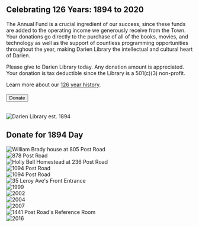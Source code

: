 <div class="text-center margin-bottom-50">
  <h2 class="title-v2 title-center">Celebrating 126 Years: 1894 to 2020</h2>
</div>

<div class="row margin-bottom-10">
<div class="col-md-9">
The Annual Fund is a crucial ingredient of our success, since these funds are added to the operating income we generously receive from the Town. Your donations go directly to the purchase of all of the books, movies, and technology as well as the support of countless programming opportunities throughout the year, making Darien Library the intellectual and cultural heart of Darien. 

Please give to Darien Library today. Any donation amount is appreciated. Your donation is tax deductible since the Library is a 501(c)(3) non-profit.

Learn more about our [126 year history](/history "Library History").
<br />
<br />
<a href="#Donate"><button class="btn-u btn-u-lg btn-u-dark-blue" type="button">Donate</button></a>
<br />
<br />

</div>
<div class="col-md-3">
<img class="img-responsive center-block" src="/uploads/logos/1894_Day_Logo_transparent_web.png" alt="Darien Library est. 1894" />
</div>

</div>
</div>


<div class="row">

<a name="Donate" color="#fff"></a>
<div class="margin-bottom-10">
<h2 class="title-v2">Donate for 1894 Day</h2>
</div>

<div class="col-md-8">
<div id="bbox-root"></div>

<script type="text/javascript">

       window.bboxInit = function () {

           bbox.showForm('244ebb11-b4f3-48d9-9331-8d7640b82924');

       };

       (function () {

           var e = document.createElement('script'); e.async = true;

           e.src = 'https://bbox.blackbaudhosting.com/webforms/bbox-min.js';

           document.getElementsByTagName('head')[0].appendChild(e);

       } ());

</script>

</div>
<div class="col-md-4">

<div class="row">
<div class="col-md-6">

<div class="text-center">
<img class="img-responsive margin-bottom-10" src="/uploads/library_building/exterior/805_post_road_william_brady_house_1894-1908.jpg" alt="William Brady house at 805 Post Road" />
<br />
</div>

<div class="text-center">
<img class="img-responsive margin-bottom-10" src="/uploads/library_building/exterior/878_post_road_library_1908-1915.jpg" alt="878 Post Road" />
<br />
</div>

<div class="text-center">
<img class="img-responsive margin-bottom-10" src="/uploads/library_building/exterior/236_post_road_holly_bell_house_1915-1931.jpg" alt="Holly Bell Homestead at 236 Post Road" />
<br />
</div>

<div class="text-center">
<img class="img-responsive margin-bottom-10" src="/uploads/library_building/exterior/1094_post_road_library_1931-1957.jpg" alt="1094 Post Road" />
<br />
</div>

<div class="text-center">
<img class="img-responsive margin-bottom-10" src="/uploads/departments/admin/1931-1957_building_outside.jpg" alt="1094 Post Road" />
<br />
</div>

<div class="text-center">
<img class="img-responsive margin-bottom-10" src="/uploads/library_building/interior/35_leroy_ave_librarian_at_desk_alone.jpg" alt="35 Leroy Ave's Front Entrance" />
<br />

</div>
</div>
<div class="col-md-6">

<div class="text-center">
<img class="img-responsive margin-bottom-10" src="/uploads/departments/admin/1999_building.jpg" alt="1999" />
<br />
</div>

<div class="text-center">
<img class="img-responsive margin-bottom-10" src="/uploads/departments/admin/2002_front_desk.jpg" alt="2002" />
<br />
</div>

<div class="text-center">
<img class="img-responsive margin-bottom-10" src="/uploads/departments/admin/2004_childrens_room.jpg" alt="2004" />
<br />
</div>

<div class="text-center">
<img class="img-responsive margin-bottom-10" src="/uploads/departments/admin/2007_aerial_building.jpg" alt="2007" />
<br />
</div>

<div class="text-center">
<img class="img-responsive margin-bottom-10" src="/uploads/library_building/interior/research_room_early_morning.jpg" alt="1441 Post Road's Reference Room" />
<br />
</div>

<div class="text-center">
<img class="img-responsive margin-bottom-10" src="/uploads/departments/admin/2016_escape_the_lab.jpg" alt="2016" />
<br />
</div>

</div>
</div>


<!-- <div class="row margin-bottom-10">
<div class="col-md-2">

<div class="text-center">
<img class="img-responsive margin-bottom-10" src="/uploads/library_building/exterior/805_post_road_william_brady_house_1894-1908.jpg" alt="William Brady house at 805 Post Road" />
<br />

</div>
</div>
<div class="col-md-2">
<div class="text-center">
<img class="img-responsive margin-bottom-10" src="/uploads/library_building/exterior/878_post_road_library_1908-1915.jpg" alt="878 Post Road" />
<br />
</div>
</div>
<div class="col-md-2">
<div class="text-center">
<img class="img-responsive margin-bottom-10" src="/uploads/library_building/exterior/236_post_road_holly_bell_house_1915-1931.jpg" alt="Holly Bell Homestead at 236 Post Road" />
<br />

</div>

</div>
<div class="col-md-2">
<div class="text-center">
<img class="img-responsive margin-bottom-10" src="/uploads/library_building/exterior/1094_post_road_library_1931-1957.jpg" alt="1094 Post Road" />
<br />

</div>
</div>
<div class="col-md-2">
<div class="text-center">
<img class="img-responsive margin-bottom-10" src="/uploads/departments/admin/1931-1957_building_outside.jpg" alt="1094 Post Road" />
<br />
</div>
</div>
<div class="col-md-2">
<div class="text-center">
<img class="img-responsive margin-bottom-10" src="/uploads/library_building/interior/35_leroy_ave_librarian_at_desk_alone.jpg" alt="35 Leroy Ave's Front Entrance" />
<br />

</div>
</div>
</div>


<div class="row margin-bottom-30">
<div class="col-md-2">
<div class="text-center">
<img class="img-responsive margin-bottom-10" src="/uploads/departments/admin/1999_building.jpg" alt="1999" />
<br />
</div>
</div>
<div class="col-md-2">
<div class="text-center">
<img class="img-responsive margin-bottom-10" src="/uploads/departments/admin/2002_front_desk.jpg" alt="2002" />
<br />
</div>
</div>
<div class="col-md-2">
<div class="text-center">
<img class="img-responsive margin-bottom-10" src="/uploads/departments/admin/2004_childrens_room.jpg" alt="2004" />
<br />
</div>
</div>
<div class="col-md-2">
<div class="text-center">
<img class="img-responsive margin-bottom-10" src="/uploads/departments/admin/2007_aerial_building.jpg" alt="2007" />
<br />
</div>
</div>
<div class="col-md-2">
<div class="text-center">
<img class="img-responsive margin-bottom-10" src="/uploads/library_building/interior/research_room_early_morning.jpg" alt="1441 Post Road's Reference Room" />
<br />

</div>
</div>
<div class="col-md-2">
<div class="text-center">
<img class="img-responsive margin-bottom-10" src="/uploads/departments/admin/2016_escape_the_lab.jpg" alt="2016" />
<br />
</div>
</div>
</div> -->
</div>
</div>
